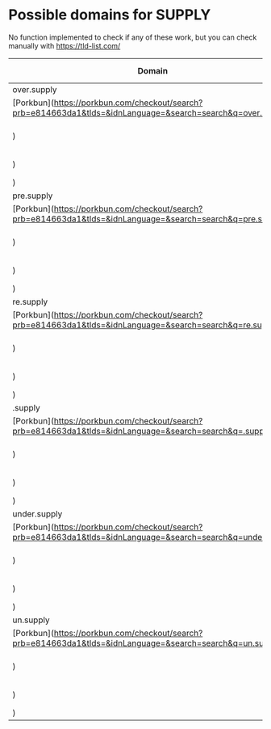 # Possible domains for SUPPLY

No function implemented to check if any of these work, but you can check manually with https://tld-list.com/

| Domain | Porkbun | NameCheap | Google Domains |
|---|---|---|---|
| over.supply | [Porkbun](https://porkbun.com/checkout/search?prb=e814663da1&tlds=&idnLanguage=&search=search&q=over.supply) | [Namecheap](https://www.namecheap.com/domains/registration/results/?domain=over.supply) | [Google](https://domains.google.com/registrar/search?searchTerm=over.supply) |
| pre.supply | [Porkbun](https://porkbun.com/checkout/search?prb=e814663da1&tlds=&idnLanguage=&search=search&q=pre.supply) | [Namecheap](https://www.namecheap.com/domains/registration/results/?domain=pre.supply) | [Google](https://domains.google.com/registrar/search?searchTerm=pre.supply) |
| re.supply | [Porkbun](https://porkbun.com/checkout/search?prb=e814663da1&tlds=&idnLanguage=&search=search&q=re.supply) | [Namecheap](https://www.namecheap.com/domains/registration/results/?domain=re.supply) | [Google](https://domains.google.com/registrar/search?searchTerm=re.supply) |
| .supply | [Porkbun](https://porkbun.com/checkout/search?prb=e814663da1&tlds=&idnLanguage=&search=search&q=.supply) | [Namecheap](https://www.namecheap.com/domains/registration/results/?domain=.supply) | [Google](https://domains.google.com/registrar/search?searchTerm=.supply) |
| under.supply | [Porkbun](https://porkbun.com/checkout/search?prb=e814663da1&tlds=&idnLanguage=&search=search&q=under.supply) | [Namecheap](https://www.namecheap.com/domains/registration/results/?domain=under.supply) | [Google](https://domains.google.com/registrar/search?searchTerm=under.supply) |
| un.supply | [Porkbun](https://porkbun.com/checkout/search?prb=e814663da1&tlds=&idnLanguage=&search=search&q=un.supply) | [Namecheap](https://www.namecheap.com/domains/registration/results/?domain=un.supply) | [Google](https://domains.google.com/registrar/search?searchTerm=un.supply) |
